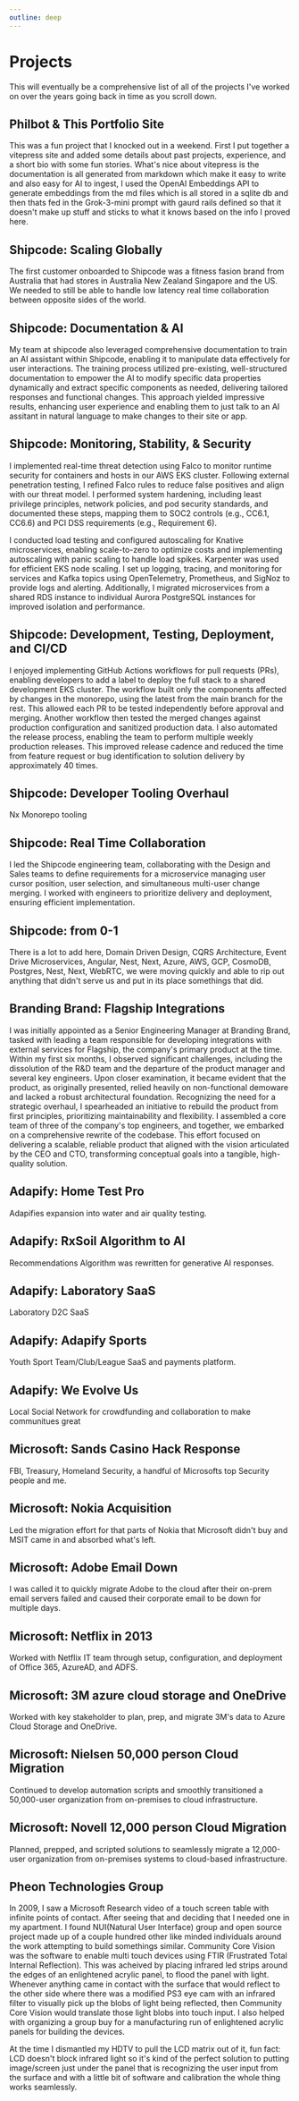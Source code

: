 ```yaml
---
outline: deep
---
```


# Projects  
This will eventually be a comprehensive list of all of the projects I've worked on over the years going back in time as you scroll down.

## Philbot & This Portfolio Site
This was a fun project that I knocked out in a weekend. First I put together a vitepress site and added some details about past projects, experience, and a short bio with some fun stories. What's nice about vitepress is the documentation is all generated from markdown which make it easy to write and also easy for AI to ingest, I used the OpenAI Embeddings API to generate embeddings from the md files which is all stored in a sqlite db and then thats fed in the Grok-3-mini prompt with gaurd rails defined so that it doesn't make up stuff and sticks to what it knows based on the info I proved here.

## Shipcode: Scaling Globally
The first customer onboarded to Shipcode was a fitness fasion brand from Australia that had stores in Australia New Zealand Singapore and the US. We needed to still be able to handle low latency real time collaboration between opposite sides of the world. 

## Shipcode: Documentation & AI
My team at shipcode also leveraged comprehensive documentation to train an AI assistant within Shipcode, enabling it to manipulate data effectively for user interactions. The training process utilized pre-existing, well-structured documentation to empower the AI to modify specific data properties dynamically and extract specific components as needed, delivering tailored responses and functional changes. This approach yielded impressive results, enhancing user experience and enabling them to just talk to an AI assitant in natural language to make changes to their site or app.

## Shipcode: Monitoring, Stability, & Security
I implemented real-time threat detection using Falco to monitor runtime security for containers and hosts in our AWS EKS cluster. Following external penetration testing, I refined Falco rules to reduce false positives and align with our threat model. I performed system hardening, including least privilege principles, network policies, and pod security standards, and documented these steps, mapping them to SOC2 controls (e.g., CC6.1, CC6.6) and PCI DSS requirements (e.g., Requirement 6).

I conducted load testing and configured autoscaling for Knative microservices, enabling scale-to-zero to optimize costs and implementing autoscaling with panic scaling to handle load spikes. Karpenter was used for efficient EKS node scaling. I set up logging, tracing, and monitoring for services and Kafka topics using OpenTelemetry, Prometheus, and SigNoz to provide logs and alerting. Additionally, I migrated microservices from a shared RDS instance to individual Aurora PostgreSQL instances for improved isolation and performance.

## Shipcode: Development, Testing, Deployment, and CI/CD
I enjoyed implementing GitHub Actions workflows for pull requests (PRs), enabling developers to add a label to deploy the full stack to a shared development EKS cluster. The workflow built only the components affected by changes in the monorepo, using the latest from the main branch for the rest. This allowed each PR to be tested independently before approval and merging. Another workflow then tested the merged changes against production configuration and sanitized production data. I also automated the release process, enabling the team to perform multiple weekly production releases. This improved release cadence and reduced the time from feature request or bug identification to solution delivery by approximately 40 times.

## Shipcode: Developer Tooling Overhaul
Nx Monorepo tooling

## Shipcode: Real Time Collaboration
I led the Shipcode engineering team, collaborating with the Design and Sales teams to define requirements for a microservice managing user cursor position, user selection, and simultaneous multi-user change merging. I worked with engineers to prioritize delivery and deployment, ensuring efficient implementation.

## Shipcode: from 0-1
There is a lot to add here, Domain Driven Design, CQRS Architecture, Event Drive Microservices, Angular, Nest, Next, Azure, AWS, GCP, CosmoDB, Postgres, Nest, Next, WebRTC, we were moving quickly and able to rip out anything that didn't serve us and put in its place somethings that did.

## Branding Brand: Flagship Integrations
I was initially appointed as a Senior Engineering Manager at Branding Brand, tasked with leading a team responsible for developing integrations with external services for Flagship, the company's primary product at the time. Within my first six months, I observed significant challenges, including the dissolution of the R&D team and the departure of the product manager and several key engineers. Upon closer examination, it became evident that the product, as originally presented, relied heavily on non-functional demoware and lacked a robust architectural foundation.
Recognizing the need for a strategic overhaul, I spearheaded an initiative to rebuild the product from first principles, prioritizing maintainability and flexibility. I assembled a core team of three of the company's top engineers, and together, we embarked on a comprehensive rewrite of the codebase. This effort focused on delivering a scalable, reliable product that aligned with the vision articulated by the CEO and CTO, transforming conceptual goals into a tangible, high-quality solution.

## Adapify: Home Test Pro
Adapifies expansion into water and air quality testing.

## Adapify: RxSoil Algorithm to AI
Recommendations Algorithm was rewritten for generative AI responses.

## Adapify: Laboratory SaaS
Laboratory D2C SaaS

## Adapify: Adapify Sports
Youth Sport Team/Club/League SaaS and payments platform.

## Adapify: We Evolve Us
Local Social Network for crowdfunding and collaboration to make communitues great

## Microsoft: Sands Casino Hack Response
FBI, Treasury, Homeland Security, a handful of Microsofts top Security people and me.

## Microsoft: Nokia Acquisition
Led the migration effort for that parts of Nokia that Microsoft didn't buy and MSIT came in and absorbed what's left.

## Microsoft: Adobe Email Down
I was called it to quickly migrate Adobe to the cloud after their on-prem email servers failed and caused their corporate email to be down for multiple days.

## Microsoft: Netflix in 2013
Worked with Netflix IT team through setup, configuration, and deployment of Office 365, AzureAD, and ADFS.

## Microsoft: 3M azure cloud storage and OneDrive
Worked with key stakeholder to plan, prep, and migrate 3M's data to Azure Cloud Storage and OneDrive.

## Microsoft: Nielsen 50,000 person Cloud Migration
Continued to develop automation scripts and smoothly transitioned a 50,000-user organization from on-premises to cloud infrastructure.

## Microsoft: Novell 12,000 person Cloud Migration
Planned, prepped, and scripted solutions to seamlessly migrate a 12,000-user organization from on-premises systems to cloud-based infrastructure.

## Pheon Technologies Group
In 2009, I saw a Microsoft Research video of a touch screen table with infinite points of contact. After seeing that and deciding that I needed one in my apartment. I found NUI(Natural User Interface) group and open source project made up of a couple hundred other like minded individuals around the work attempting to build somethings similar. Community Core Vision was the software to enable multi touch devices using FTIR (Frustrated Total Internal Reflection). This was acheived by placing infrared led strips around the edges of an enlightened acrylic panel, to flood the panel with light. Whenever anything came in contact with the surface that would reflect to the other side where there was a modified PS3 eye cam with an infrared filter to visually pick up the blobs of light being reflected, then Community Core Vision would translate those light blobs into touch input. I also helped with organizing a group buy for a manufacturing run of enlightened acrylic panels for building the devices.

At the time I dismantled my HDTV to pull the LCD matrix out of it, fun fact: LCD doesn't block infrared light so it's kind of the perfect solution to putting image/screen just under the panel that is recognizing the user input from the surface and with a little bit of software and calibration the whole thing works seamlessly. 